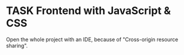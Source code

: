 # TASK Frontend with JavaScript & CSS

Open the whole project with an IDE, because of "Cross-origin resource sharing".
